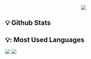 <p align="center">
  <img src="https://media.giphy.com/media/jRvs5IPABac6uoZvn1/giphy.gif"/>
</p>

## <summary>💡 Github Stats</summary>
## <summary>💡:  Most Used Languages</summary>

<img src="https://github-readme-stats.vercel.app/api?username=ahmetakyapi&theme=dark" >
<img src="https://github-readme-stats.vercel.app/api/top-langs/?username=ocbdev&layout=compact&theme=dark" >
<br />
<br />

